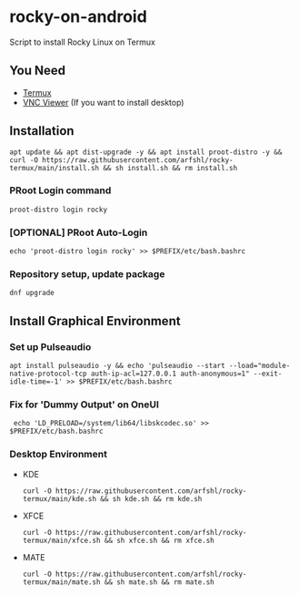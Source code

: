 # rocky-on-android
Script to install Rocky Linux on Termux
## You Need
- [Termux](https://f-droid.org/packages/com.termux)
- [VNC Viewer](https://play.google.com/store/apps/details?id=com.realvnc.viewer.android) (If you want to install desktop)
## Installation

    apt update && apt dist-upgrade -y && apt install proot-distro -y && curl -O https://raw.githubusercontent.com/arfshl/rocky-termux/main/install.sh && sh install.sh && rm install.sh

### PRoot Login command

    proot-distro login rocky

### [OPTIONAL] PRoot Auto-Login

    echo 'proot-distro login rocky' >> $PREFIX/etc/bash.bashrc

### Repository setup, update package

    dnf upgrade

## Install Graphical Environment
### Set up Pulseaudio

    apt install pulseaudio -y && echo 'pulseaudio --start --load="module-native-protocol-tcp auth-ip-acl=127.0.0.1 auth-anonymous=1" --exit-idle-time=-1' >> $PREFIX/etc/bash.bashrc

### Fix for 'Dummy Output' on OneUI

     echo 'LD_PRELOAD=/system/lib64/libskcodec.so' >> $PREFIX/etc/bash.bashrc

### Desktop Environment
- KDE 

      curl -O https://raw.githubusercontent.com/arfshl/rocky-termux/main/kde.sh && sh kde.sh && rm kde.sh

- XFCE

      curl -O https://raw.githubusercontent.com/arfshl/rocky-termux/main/xfce.sh && sh xfce.sh && rm xfce.sh

- MATE 

      curl -O https://raw.githubusercontent.com/arfshl/rocky-termux/main/mate.sh && sh mate.sh && rm mate.sh
